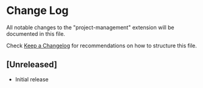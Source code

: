 # Change Log

All notable changes to the "project-management" extension will be documented in this file.

Check [Keep a Changelog](http://keepachangelog.com/) for recommendations on how to structure this file.

## [Unreleased]

- Initial release